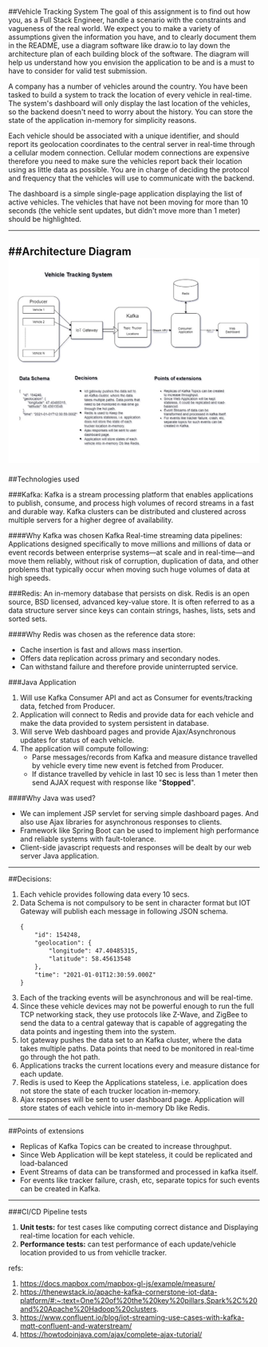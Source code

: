 ##Vehicle Tracking System
The goal of this assignment is to find out how you, as a Full Stack Engineer, handle a scenario with the constraints and vagueness of the real world. We expect you to make a variety of assumptions given the information you have, and to clearly document them in the README, use a diagram software like draw.io to lay down the architecture plan of each building block of the software. The diagram will help us understand how you envision the application to be and is a must to have to consider for valid test submission. 

A company has a number of vehicles around the country. You have been tasked to build a system to track the location of every vehicle in real-time. The system's dashboard will only display the last location of the vehicles, so the backend doesn't need to worry about the history. You can store the state of the application in-memory for simplicity reasons. 

Each vehicle should be associated with a unique identifier, and should report its geolocation coordinates to the central server in real-time through a cellular modem connection. Cellular modem connections are expensive therefore you need to make sure the vehicles report back their location using as little data as possible. You are in charge of deciding the protocol and frequency that the vehicles will use to communicate with the backend.  

The dashboard is a simple single-page application displaying the list of active vehicles. The vehicles that have not been moving for more than 10 seconds (the vehicle sent updates, but didn't move more than 1 meter) should be highlighted.  

---
##Architecture Diagram
![Architecture Diagram](VehicleTrackingSystem.jpg)
---
##Technologies used

###Kafka:
Kafka is a stream processing platform that enables applications to publish, consume, and process high volumes of record streams in a fast and durable way. Kafka clusters can be distributed and clustered across multiple servers for a higher degree of availability.

####Why Kafka was chosen Kafka
Real-time streaming data pipelines: Applications designed specifically to move millions and millions of data or event records between enterprise systems—at scale and in real-time—and move them reliably, without risk of corruption, duplication of data, and other problems that typically occur when moving such huge volumes of data at high speeds.

###Redis: 
An in-memory database that persists on disk. Redis is an open source, BSD licensed, advanced key-value store. It is often referred to as a data structure server since keys can contain strings, hashes, lists, sets and sorted sets.

####Why Redis was chosen as the reference data store:
   - Cache insertion is fast and allows mass insertion.
   - Offers data replication across primary and secondary nodes.
   - Can withstand failure and therefore provide uninterrupted service.

###Java Application
1. Will use Kafka Consumer API and act as Consumer for events/tracking data, fetched from Producer.
2. Application will connect to Redis and provide data for each vehicle and make the data provided to system persistent in database.
3. Will serve Web dashboard pages and provide Ajax/Asynchronous updates for status of each vehicle.
4. The application will compute following:
    - Parse messages/records from Kafka and measure distance travelled by vehicle every time new event is fetched from Producer.
    - If distance travelled by vehicle in last 10 sec is less than 1 meter then send AJAX request with response like "**Stopped**".

####Why Java was used?
- We can implement JSP servlet for serving simple dashboard pages. And also use Ajax libraries for asynchronous responses to clients.
- Framework like Spring Boot can be used to implement high performance and reliable systems with fault-tolerance.
- Client-side javascript requests and responses will be dealt by our web server Java application.
---

##Decisions:
1. Each vehicle provides following data every 10 secs.
2. Data Schema is not compulsory to be sent in character format but IOT Gateway will publish each message in following JSON schema.
    ```
    {
        "id": 154248,
        "geolocation": {
            "longitude": 47.40485315,
            "latitude": 58.45613548
        },
        "time": "2021-01-01T12:30:59.000Z"
    }
    ```
2. Each of the tracking events will be asynchronous and will be real-time.
3. Since these vehicle devices may not be powerful enough to run the full TCP networking stack, they use protocols like Z-Wave, and ZigBee to send the data to a central gateway that is capable of aggregating the data points and ingesting them into the system.
4. Iot gateway pushes the data set to an Kafka cluster, where the data takes multiple paths. Data points that need to be monitored in real-time go through the hot path.
5. Applications tracks the current locations every and measure distance for each update.
6. Redis is used to Keep the Applications stateless, i.e. application does not store the state of each trucker location in-memory.
7. Ajax responses will be sent to user dashboard page.
Application will store states of each vehicle into in-memory Db like Redis.
---
##Points of extensions
- Replicas of Kafka Topics can be created to increase throughput.
- Since Web Application will be kept stateless, it could be replicated and load-balanced
- Event Streams of data can be transformed and processed in kafka itself.
- For events like tracker failure, crash, etc, separate topics for such events can be created in Kafka.

---
###CI/CD Pipeline tests
1. **Unit tests:** for test cases like computing correct distance and Displaying real-time location for each vehicle.
2. **Performance tests:** can test performance of each update/vehicle location provided to us from vehiclle tracker.

refs:
1. https://docs.mapbox.com/mapbox-gl-js/example/measure/
2. https://thenewstack.io/apache-kafka-cornerstone-iot-data-platform/#:~:text=One%20of%20the%20key%20pillars,Spark%2C%20and%20Apache%20Hadoop%20clusters.
3. https://www.confluent.io/blog/iot-streaming-use-cases-with-kafka-mqtt-confluent-and-waterstream/
3. https://howtodoinjava.com/ajax/complete-ajax-tutorial/